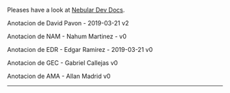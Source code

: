 Pleases have a look at [Nebular Dev Docs](https://github.com/akveo/nebular/blob/master/DEV_DOCS.md).

Anotacion de David Pavon - 2019-03-21 v2

Anotacion de NAM -  Nahum Martinez -  v0

Anotacion de EDR - Edgar Ramirez - 2019-03-21 v0

Anotacion de  GEC - Gabriel Callejas v0

Anotacion de AMA - Allan Madrid v0
*****************************************************